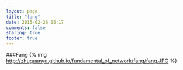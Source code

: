 ```yaml
---
layout: page
title: "fang"
date: 2015-02-26 05:17
comments: false
sharing: true
footer: true
---
```

###Fang
{% img http://zhuguanyu.github.io/fundamental_of_network/fang/fang.JPG %}